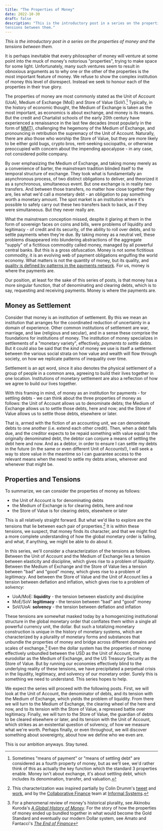 ```yaml
--- 
title: "The Properties of Money" 
date: 2022-10-30
draft: false 
description: "This is the introductory post in a series on the properties of money and the
tensions between them."
---
```


*This is the introductory post in a series on the properties of money and the
tensions between them.*

It is perhaps inevitable that every philosopher of money will venture at some point
into the muck of money's notorious "properties", trying to make space for some
light. Unfortunately, many such ventures seem to result in obnoxious
arguments as to why one or the other of the properties is the most important 
feature of money. We refuse to show the complex institution of
money this level of disrespect. Instead we seek to honour each of the properties
in their true glory.

The properties of money are most commonly stated as the
Unit of Account (UoA), Medium of Exchange (MoE)
and Store of Value (SoV).[^properties-payments] Typically, in the history of economic thought, the Medium of Exchange
is taken as the most important, as economics is about exchange, and money is its
means. But the credit and Chartalist schools of the early 20th century have
experienced a renaissance in the last few decades (most popularly in the form of
[MMT][MMT]), challenging the
hegemony of the Medium of Exchange, and pronouncing in retribution the
supremacy of the Unit of Account. Naturally, there are also those who worship the Store of Value, 
but they are more likely to be either gold bugs, crypto bros, 
rent-seeking sociopaths, or otherwise preoccupied with concern about the impending apocalypse - 
in any case, not considered polite company.

By over emphasizing the Medium of Exchange, and taking money merely as a convenience of barter,
the mainstream tradition blinded itself to the temporal structure of exchange.
They took what is fundamentally an asynchronous process, of two distinct obligations to deliver, 
and theorized it as a synchronous, simultaneous event. But one exchange is in reality *two* transfers. 
And between those transfers, no matter how close together they are, lies what we'd 
call a monetary debt - an obligation to pay something worth a monetary amount.
The spot market is an institution where it's possible to safely carry out these two
transfers back to back, as if they were simultaneous. But they never really are.

What the mainstream conception missed, despite it glaring at them in the form of 
sovereign faces on coins and bills, were problems of liquidity and legitimacy - of
credit and its security, of the ability to roll over debts, and to settle payments
when they're due. By taking money as a neutral veil, these problems disappeared
into blundering abstractions of the aggregate "supply" of a fictitious commodity called money, 
managed by all powerful central banks. But this is a gross obfuscation. Money is not some
fictitious commodity, it is an evolving web of payment obligations engulfing the world economy.
What matters is not the quantity of money, but its quality,
and [quality is defined by patterns in the payments
network](https://ebuchman.github.io/posts/velocity/).
For us, money is where the payments are.

Our position, at least for the sake of this series of posts, is that money has a more singular function, 
that of denominating and clearing debts, which is to say, 
requesting and receiving payments. Money is where the payments are.

## Money as Settlement

Consider that money is an institution of settlement. By this we mean
an institution that arranges for the coordinated reduction of uncertainty in a
domain of experience. Other common institutions of settlement are war, marriage,
and law (religious and secular), and in a sense these comprise the
foundations for institutions of money. The institution of money specializes in
settlements of a "monetary variety", effectively, *payments to settle debts*.
But it could also be said that the *kind* of money we use is itself
a settlement between the various social strata on how value and wealth will
flow through society, on how we replicate patterns of inequality over time. 

Settlement is an apt word, since it
also denotes the physical settlement of a group of people in a common area,
agreeing to build their lives together in one location. Institutions of monetary settlement
are also a reflection of how we agree to build our lives together.

With this framing in mind, of money as an institution for payments - for
settling debts - we can think about the three properties of money as follows: the
Unit of Account allows us to denominate debts; the Medium of Exchange allows us to settle those debts, here
and now; and the Store of Value allows us to settle those debts, elsewhere or later. 

That is, armed with the
fiction of an accounting unit, we can denominate debts to one another
(i.e. extend each other credit). Then, when a debt falls due, and the creditor expects
to be repaid something with value equal to the originally denominated debt, the
debtor can conjure a means of settling the debt here and now. And as a
debtor, in order to ensure I can settle my debts in the future (in the same or
even different Unit of Accounts!), I will seek a way to store value in the meantime so I can guarantee access to 
the relevant means when the need to settle my debts arises, wherever and
whenever that might be.

## Properties and Tensions

To summarize, we can consider the properties of money as follows:

- the Unit of Account is for denominating debts
- the Medium of Exchange is for clearing debts, here and now
- the Store of Value is for clearing debts, elsewhere or later

This is all relatively straight forward. But what we'd like to explore 
are the tensions that lie between each pair of properties.[^inspiration]
It is within these tensions, we suspect, that money finds its character,
and that we might find a more complete understanding of how the global monetary order is
failing, and what, if anything, we might be able to do about it.

In this series, we'll consider a characterization of the tensions as follows.
Between the Unit of Account and the Medium of Exchange lies a tension between elasticity and discipline,
which gives rise to a problem of *liquidity*. Between the Medium of Exchange and the Store of Value lies a
tension between "bad" and "good" money, which gives rise to a problem of *legitimacy*.
And between the Store of Value and the Unit of Account lies a tension between deflation and inflation,
which gives rise to a problem of *solvency*:

- UoA/MoE: **liquidity** - the tension between elasticity and discipline
- MoE/SoV: **legitimacy** - the tension between "bad" and "good" money
- SoV/UoA: **solvency** - the tension between deflation and inflation

These tensions are somewhat masked today by a homogenizing institutional structure in the
global monetary order that conflates them within a single all powerful currency
unit, the dollar. But such a totalizing monetary construction is unique in the
history of monetary systems, which are characterized by a plurality of monetary
forms and substances that unbundle the properties of money and bridge across different domains and scales of
exchange.[^globalhistory] Even the dollar system has the properties of money effectively unbundled between the USD as the Unit of Account, 
the eurodollar as the Medium of Exchange, and the US Treasury Security as the Store of Value. But by running
our economies effectively blind to the underlying reality of these tensions, we have 
precipitated a perpetual crisis in the liquidity, legitimacy, and solvency of our monetary order. 
Surely this is something we need to understand. This series hopes to help.

We expect the series will proceed with the following posts.
First, we will look at the Unit of Account, the denominator of debts, and its tension with the Medium of Exchange, which yields
the problem of liquidity. From there we will turn to the Medium of Exchange, the clearing wheel 
of the here and now, and to its tension with the Store of Value, a repressed battle over
legitimacy. Finally, we will turn to the Store of Value, the guardian of debts to be cleared
elsewhere or later, and its tension with the Unit of Account, which strikes as an
existential question of solvency, of how we measure what we're worth. Perhaps
finally, or even throughout, we will discover something about sovereignty, about how we define who we even are.

This is our ambition anyways. Stay tuned.

[MMT]: https://ebuchman.github.io/posts/mmt/
[end-of-finance]: https://www.wiley.com/en-ca/The+End+of+Finance-p-9780745651118
[global-history-money]: https://www.routledge.com/A-Global-History-of-Money/Kuroda/p/book/9780367859237
[Informal Systems]: https://informal.systems/

[^properties-payments]: Sometimes "means of payment" or "means of settling debt" are considered as a
fourth property of money, but as we'll see, we'd rather think of this as actually the key
function which the standard 3 properties enable. Money isn't about exchange,
it's about settling debt, which includes its denomination, transfer, and
valuation.
[^inspiration]: This characterization was inspired partially by Colin Drumm's
  [tweet](https://twitter.com/drumm_colin/status/1363988893075337218)
  and [work](https://twitter.com/drumm_colin/status/1468779685916012546), and by the [Collaborative Finance](https://twitter.com/buchmanster/status/1558642981518942209) team at [Informal Systems].
[^universe]: Or having only the physical laws of the universe as counterparty!
[^globalhistory]: For a phenomenal review of money's historical plurality, see Akinobu Kuroda's [*A Global History of Money*][global-history-money]. For the story of how the properties of money ended up bundled together in
what would become the Gold Standard and eventually our modern Dollar system, see
Amato and Fantacci's [*The End of Finance*][end-of-finance]

